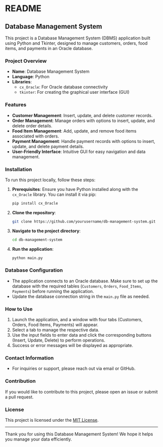 # README

## Database Management System

This project is a Database Management System (DBMS) application built using Python and Tkinter, designed to manage customers, orders, food items, and payments in an Oracle database.

### Project Overview

- **Name**: Database Management System
- **Language**: Python
- **Libraries**: 
  - `cx_Oracle`: For Oracle database connectivity
  - `tkinter`: For creating the graphical user interface (GUI)

### Features

- **Customer Management**: Insert, update, and delete customer records.
- **Order Management**: Manage orders with options to insert, update, and delete order details.
- **Food Item Management**: Add, update, and remove food items associated with orders.
- **Payment Management**: Handle payment records with options to insert, update, and delete payment details.
- **User-Friendly Interface**: Intuitive GUI for easy navigation and data management.

### Installation

To run this project locally, follow these steps:

1. **Prerequisites**: Ensure you have Python installed along with the `cx_Oracle` library. You can install it via pip:
   ```bash
   pip install cx_Oracle
   ```

2. **Clone the repository**:
   ```bash
   git clone https://github.com/yourusername/db-management-system.git
   ```

3. **Navigate to the project directory**:
   ```bash
   cd db-management-system
   ```

4. **Run the application**:
   ```bash
   python main.py
   ```

### Database Configuration

- The application connects to an Oracle database. Make sure to set up the database with the required tables (`Customers`, `Orders`, `Food_Items`, `Payments`) before running the application.
- Update the database connection string in the `main.py` file as needed.

### How to Use

1. Launch the application, and a window with four tabs (Customers, Orders, Food Items, Payments) will appear.
2. Select a tab to manage the respective data.
3. Use the input fields to enter data and click the corresponding buttons (Insert, Update, Delete) to perform operations.
4. Success or error messages will be displayed as appropriate.

### Contact Information

- For inquiries or support, please reach out via email or GitHub.

### Contribution

If you would like to contribute to this project, please open an issue or submit a pull request.

### License

This project is licensed under the [MIT License](LICENSE).

---

Thank you for using this Database Management System! We hope it helps you manage your data efficiently.
